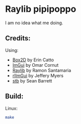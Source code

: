 # Raylib pipipoppo

I am no idea what me doing.

## **Credits:**

Using:

- [Box2D](https://github.com/erincatto/box2d/releases/tag/v2.4.1) by Erin Catto
- [ImGui](https://github.com/ocornut/imgui) by Omar Cornut
- [Raylib](https://github.com/raysan5/raylib) by Ramon Santamaria
- [rlImGui](https://github.com/raylib-extras/rlImGui) by Jeffery Myers
- [stb](https://github.com/nothings/stb) by Sean Barrett

## **Build:**

Linux:
```sh
make
```
